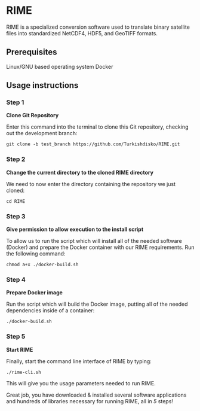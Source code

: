# RIME
RIME is a specialized conversion software used to translate binary satellite files into standardized NetCDF4, HDF5, and GeoTIFF formats.
## Prerequisites
Linux/GNU based operating system
Docker

## Usage instructions
### Step 1
**Clone Git Repository**

Enter this command into the terminal to clone this Git repository, checking out the development branch:

`git clone -b test_branch https://github.com/Turkishdisko/RIME.git`

### Step 2
**Change the current directory to the cloned RIME directory**

We need to now enter the directory containing the repository we just cloned:

`cd RIME`

### Step 3
**Give permission to allow execution to the install script**

To allow us to run the script which will install all of the needed software (Docker) and prepare the Docker container with our RIME requirements.  Run the following command:

`chmod a+x ./docker-build.sh`

### Step 4
**Prepare Docker image**

Run the script which will build the Docker image, putting all of the needed dependencies inside of a container:

`./docker-build.sh`

### Step 5
**Start RIME**

Finally, start the command line interface of RIME by typing:

`./rime-cli.sh`

This will give you the usage parameters needed to run RIME.

Great job, you have downloaded & installed several software applications and hundreds of libraries necessary for running RIME, all in _5_ steps!
